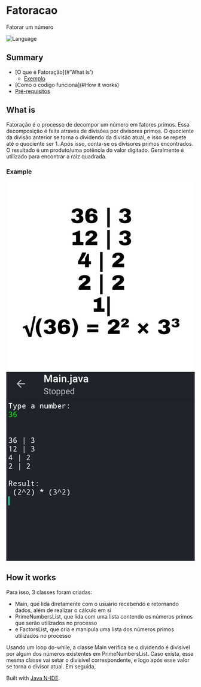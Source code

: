 # Fatoracao
Fatorar um número

![Language](https://img.shields.io/static/v1?label=Language&message=Java7&color=important?style=plastic)

## Summary
- [O que é Fatoração](#'What is')
	- [Exemplo](#Example)
- [Como o codigo funciona](#How it works)
- [Pré-requisitos](#Pre-requisites)

## What is
Fatoração é o processo de decompor um número em fatores primos.
Essa decomposição é feita através de divisões por divisores primos. O quociente da divisão anterior se torna o dividendo da divisão atual, e isso se repete até o quociente ser 1.
Após isso, conta-se os divisores primos encontrados. O resultado é um produto/uma potência do valor digitado.
Geralmente é utilizado para encontrar a raiz quadrada.

### Example

![Exemplo do cálculo](./assets/example.jpg)
![Resultado do código](./assets/code-result.jpg)

## How it works
Para isso, 3 classes foram criadas:
 - Main, que lida diretamente com o usuário recebendo e retornando dados, além de realizar o cálculo em si
 - PrimeNumbersList, que lida com uma lista contendo os números primos que serão utilizados no processo
 - e FactorsList, que cria e manipula uma lista dos números primos utilizados no processo

Usando um loop do-while, a classe Main verifica se o dividendo é divisível por algum dos números existentes em PrimeNumbersList. Caso exista, essa mesma classe vai setar o divisível correspondente, e logo após esse valor se torna o divisor atual. 
Em seguida, 


Built with [Java N-IDE](https://play.google.com/store/apps/details?id=com.duy.compiler.javanide).
